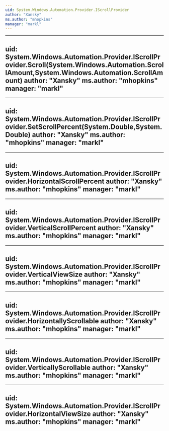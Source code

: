 ```yaml
---
uid: System.Windows.Automation.Provider.IScrollProvider
author: "Xansky"
ms.author: "mhopkins"
manager: "markl"
---
```


---
uid: System.Windows.Automation.Provider.IScrollProvider.Scroll(System.Windows.Automation.ScrollAmount,System.Windows.Automation.ScrollAmount)
author: "Xansky"
ms.author: "mhopkins"
manager: "markl"
---

---
uid: System.Windows.Automation.Provider.IScrollProvider.SetScrollPercent(System.Double,System.Double)
author: "Xansky"
ms.author: "mhopkins"
manager: "markl"
---

---
uid: System.Windows.Automation.Provider.IScrollProvider.HorizontalScrollPercent
author: "Xansky"
ms.author: "mhopkins"
manager: "markl"
---

---
uid: System.Windows.Automation.Provider.IScrollProvider.VerticalScrollPercent
author: "Xansky"
ms.author: "mhopkins"
manager: "markl"
---

---
uid: System.Windows.Automation.Provider.IScrollProvider.VerticalViewSize
author: "Xansky"
ms.author: "mhopkins"
manager: "markl"
---

---
uid: System.Windows.Automation.Provider.IScrollProvider.HorizontallyScrollable
author: "Xansky"
ms.author: "mhopkins"
manager: "markl"
---

---
uid: System.Windows.Automation.Provider.IScrollProvider.VerticallyScrollable
author: "Xansky"
ms.author: "mhopkins"
manager: "markl"
---

---
uid: System.Windows.Automation.Provider.IScrollProvider.HorizontalViewSize
author: "Xansky"
ms.author: "mhopkins"
manager: "markl"
---
